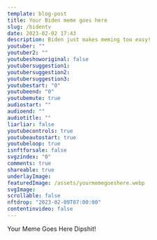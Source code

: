 ```yaml
---
template: blog-post
title: Your Biden meme goes here
slug: /bidentv
date: 2023-02-02 17:43
description: Biden just makes meming too easy!
youtuber: ""
youtuber2: ""
youtubeshoworiginal: false
youtubersuggestion1:
youtubersuggestion2:
youtubersuggestion3:
youtubestart: "0"
youtubeend: "0"
youtubemute: true
audiostart: ""
audioend: ""
audiotitle: ""
liarliar: false
youtubecontrols: true
youtubeautostart: true
youtubeloop: true
isnftforsale: false
svgzindex: "0"
comments: true
shareable: true
underlayImage: 
featuredImage: /assets/yourmemegoeshere.webp
svgImage:
scrollable: false
nftdrop: "2023-02-09T07:00:00"
contentinvideo: false
---
```

Your Meme Goes Here Dipshit!






<!-- https://youtu.be/VgdB9QYKeyM -->

<!-- XjuLZwlDxh8 -->